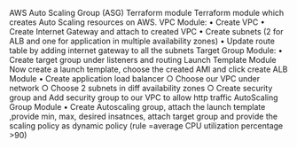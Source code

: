 

AWS Auto Scaling Group (ASG) Terraform module
Terraform module which creates Auto Scaling resources on AWS.
VPC Module:
	• Create VPC
	• Create Internet Gateway and attach to created VPC
	• Create subnets (2 for ALB and one for application in multiple availability zones)
	• Update route table by adding internet gateway to all the subnets
Target Group Module:
	•  Create target group under listeners and routing
Launch Template Module
Now create a launch template, choose the created AMI and click create
ALB Module
	• Create application load balancer
		○ Choose our VPC under network
		○ Choose 2 subnets in diff availability zones
		○ Create security group and Add security group to our VPC to allow http traffic
AutoScaling Group Module
	• Create Autoscaling group, attach the launch template ,provide min, max, desired insatnces, attach target group and provide the scaling policy as dynamic policy (rule =average CPU utilization percentage >90)

